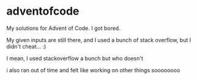 # adventofcode
My solutions for Advent of Code. I got bored.

My given inputs are still there, and I used a bunch of stack overflow,
but I didn't cheat... :)

I mean, I used stackoverflow a bunch but who doesn't

i also ran out of time and felt like working on other things
soooooooo
